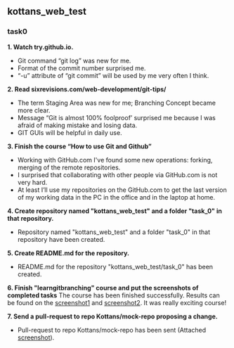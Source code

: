 ## kottans_web_test
### task0

**1. Watch try.github.io.**

- Git command “git log” was new for me.
- Format of the commit number surprised me.
- “-u” attribute of “git commit” will be used by me very often I think.

**2. Read sixrevisions.com/web-development/git-tips/**
- The term Staging Area was new for me; Branching Concept became more clear.
- Message “Git is almost 100% foolproof’ surprised me because I was afraid of making mistake and losing data. 
- GIT GUIs will be helpful in daily use.

**3. Finish the course “How to use Git and Github”**
- Working with GitHub.com I've found some new operations: forking, merging of the remote repositories. 
- I surprised that collaborating with other people via GitHub.com is not very hard.
- At least I’ll use my repositories on the GitHub.com to get the last version of my working data in the PC in the office and in the laptop at home.

**4. Create repository named "kottans_web_test" and a folder "task_0" in that repository.**
- Repository named "kottans_web_test" and a folder "task_0" in that repository have been created.

**5. Create README.md for the repository.**
- README.md for the repository "kottans_web_test/task_0" has been created.

**6. Finish "learngitbranching" course and put the screenshots of completed tasks**
   The course has been finished successfully.
   Results can be found on the [screenshot1](https://github.com/svolkov/kottans_web_test/blob/master/task_0/learngitbranching_result_1.jpg) and [screenshot2](https://github.com/svolkov/kottans_web_test/blob/master/task_0/learngitbranching_result_2.jpg).
   It was really exciting course!

**7. Send a pull-request to repo Kottans/mock-repo proposing a change.**
- Pull-request to repo Kottans/mock-repo has been sent (Attached [screenshot](https://github.com/svolkov/kottans_web_test/blob/master/task_0/PullRequest.jpg)). 
